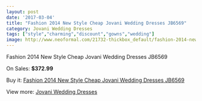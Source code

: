 ```yaml
---
layout: post
date: '2017-03-04'
title: "Fashion 2014 New Style Cheap Jovani Wedding Dresses JB6569"
category: Jovani Wedding Dresses
tags: ["style","charming","discount","gowns","wedding"]
image: http://www.neoformal.com/21732-thickbox_default/fashion-2014-new-style-cheap-jovani-wedding-dresses-jb6569.jpg
---
```

Fashion 2014 New Style Cheap Jovani Wedding Dresses JB6569

On Sales: **$372.99**
<a href="https://www.neoformal.com/en/jovani-wedding-dresses-2014/7106-fashion-2014-new-style-cheap-jovani-wedding-dresses-jb6569.html"><amp-img layout="responsive" width="600" height="600" src="//www.neoformal.com/21732-thickbox_default/fashion-2014-new-style-cheap-jovani-wedding-dresses-jb6569.jpg" alt="Fashion 2014 New Style Cheap Jovani Wedding Dresses JB6569 0" /></a>
<a href="https://www.neoformal.com/en/jovani-wedding-dresses-2014/7106-fashion-2014-new-style-cheap-jovani-wedding-dresses-jb6569.html"><amp-img layout="responsive" width="600" height="600" src="//www.neoformal.com/21733-thickbox_default/fashion-2014-new-style-cheap-jovani-wedding-dresses-jb6569.jpg" alt="Fashion 2014 New Style Cheap Jovani Wedding Dresses JB6569 1" /></a>

Buy it: [Fashion 2014 New Style Cheap Jovani Wedding Dresses JB6569](https://www.neoformal.com/en/jovani-wedding-dresses-2014/7106-fashion-2014-new-style-cheap-jovani-wedding-dresses-jb6569.html "Fashion 2014 New Style Cheap Jovani Wedding Dresses JB6569")

View more: [Jovani Wedding Dresses](https://www.neoformal.com/en/111-jovani-wedding-dresses-2014 "Jovani Wedding Dresses")